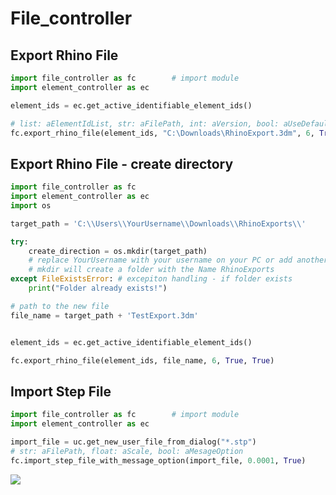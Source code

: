 # File_controller

## Export Rhino File

```python                         
import file_controller as fc        # import module
import element_controller as ec

element_ids = ec.get_active_identifiable_element_ids()

# list: aElementIdList, str: aFilePath, int: aVersion, bool: aUseDefaultAssignment, bool: aWriteStandardAttributes
fc.export_rhino_file(element_ids, "C:\Downloads\RhinoExport.3dm", 6, True, True)

```

## Export Rhino File - create directory
```python
import file_controller as fc 
import element_controller as ec
import os

target_path = 'C:\\Users\\YourUsername\\Downloads\\RhinoExports\\'

try:
    create_direction = os.mkdir(target_path)
    # replace YourUsername with your username on your PC or add another directory 
    # mkdir will create a folder with the Name RhinoExports
except FileExistsError: # excepiton handling - if folder exists 
    print("Folder already exists!")

# path to the new file  
file_name = target_path + 'TestExport.3dm'


element_ids = ec.get_active_identifiable_element_ids()

fc.export_rhino_file(element_ids, file_name, 6, True, True)
```

## Import Step File

```python                         
import file_controller as fc        # import module
import element_controller as ec

import_file = uc.get_new_user_file_from_dialog("*.stp")
# str: aFilePath, float: aScale, bool: aMesageOption
fc.import_step_file_with_message_option(import_file, 0.0001, True)

```

<noscript>
    <img src="https://analytics.cadwork.ca/ingress/e6b1702b-6224-4e93-94b7-9e4c2cd7ae06/pixel.gif">
</noscript>
<script defer src="https://analytics.cadwork.ca/ingress/e6b1702b-6224-4e93-94b7-9e4c2cd7ae06/script.js"></script>
